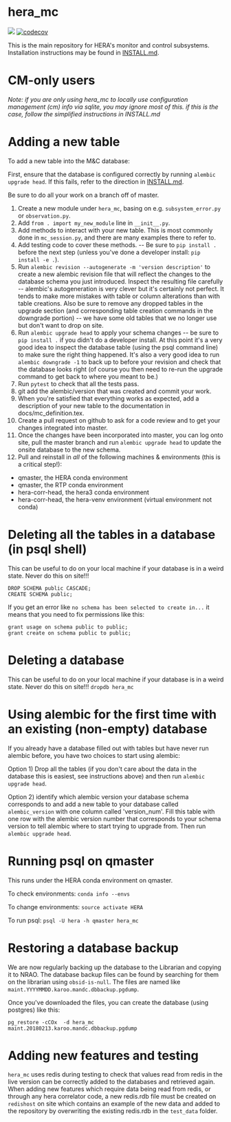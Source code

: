 # hera_mc

![](https://github.com/HERA-Team/hera_mc/workflows/Run%20Tests/badge.svg?branch=master)
[![codecov](https://codecov.io/gh/HERA-Team/hera_mc/branch/master/graph/badge.svg)](https://codecov.io/gh/HERA-Team/hera_mc)

This is the main repository for HERA's monitor and control subsystems.
Installation instructions may be found in [INSTALL.md](./INSTALL.md).

# CM-only users
*Note:  if you are only using hera_mc to locally use configuration management (cm) info via sqlite, you may ignore most of this.
        if this is the case, follow the simplified instructions in INSTALL.md*



# Adding a new table

To add a new table into the M&C database:

First, ensure that the database is configured correctly by running `alembic upgrade head`. If this fails, refer to the direction in [INSTALL.md](./INSTALL.md).

Be sure to do all your work on a branch off of master.

1. Create a new module under `hera_mc`, basing on e.g. `subsystem_error.py` or `observation.py`.
2. Add `from . import my_new_module` line in `__init__.py`.
3. Add methods to interact with your new table. This is most commonly done in
`mc_session.py`, and there are many examples there to refer to.
4. Add testing code to cover these methods. -- Be sure to `pip install .` before
the next step (unless you've done a developer install: `pip install -e .`).
5. Run `alembic revision --autogenerate -m 'version description'` to create a
new alembic revision file that will reflect the changes to the database schema
you just introduced. Inspect the resulting file carefully -- alembic's
autogeneration is very clever but it's certainly not perfect. It tends to make
more mistakes with table or column alterations than with table creations. Also
be sure to remove any dropped tables in the upgrade section (and corresponding
  table creation commands in the downgrade portion) -- we have some old tables
  that we no longer use but don't want to drop on site.
4. Run `alembic upgrade head` to apply your schema changes -- be sure to
`pip install .` if you didn't do a developer install. At this point it's a very
good idea to inspect the database table (using the psql command line) to make
sure the right thing happened. It's also a very good idea to run
`alembic downgrade -1` to back up to before your revision and check that the
database looks right (of course you then need to re-run the upgrade command to
  get back to where you meant to be.)
5. Run `pytest` to check that all the tests pass.
6. git add the alembic/version that was created and commit your work.
7. When you're satisfied that everything works as expected, add a description
of your new table to the documentation in docs/mc_definition.tex.
8. Create a pull request on github to ask for a code review and to get your
changes integrated into master.
9. Once the changes have been incorporated into master, you can log onto site,
pull the master branch and run `alembic upgrade head` to update the onsite
database to the new schema.
10. Pull and reinstall in *all* of the following machines & environments
(this is a critical step!):

  - qmaster, the HERA conda environment
  - qmaster, the RTP conda environment
  - hera-corr-head, the hera3 conda environment
  - hera-corr-head, the hera-venv environment (virtual environment not conda)

# Deleting all the tables in a database (in psql shell)
This can be useful to do on your local machine if your database is in a weird state. Never do this on site!!!
```
DROP SCHEMA public CASCADE;
CREATE SCHEMA public;
```
If you get an error like `no schema has been selected to create in...` it means that you need to fix permissions like this:
```
grant usage on schema public to public;
grant create on schema public to public;
```

# Deleting a database
This can be useful to do on your local machine if your database is in a weird state. Never do this on site!!!
`dropdb hera_mc`

# Using alembic for the first time with an existing (non-empty) database
If you already have a database filled out with tables but have never run alembic before, you have two choices to start using alembic:

Option 1) Drop all the tables (if you don't care about the data in the database this is easiest, see instructions above) and then run `alembic upgrade head`.

Option 2) identify which alembic version your database schema corresponds to and add a new table to your database called `alembic_version` with one column called 'version_num'. Fill this table with one row with the alembic version number that corresponds to your schema version to tell alembic where to start trying to upgrade from. Then run `alembic upgrade head`.

# Running psql on qmaster

This runs under the HERA conda environment on qmaster.  

To check environments: `conda info --envs`

To change environments:  `source activate HERA`

To run psql:  `psql -U hera -h qmaster hera_mc`

# Restoring a database backup

We are now regularly backing up the database to the Librarian and copying it to NRAO. The database backup files can be found by searching for them on the librarian using `obsid-is-null`. The files are named like `maint.YYYYMMDD.karoo.mandc.dbbackup.pgdump`.

Once you've downloaded the files, you can create the database (using postgres) like this:

`pg_restore -cCOx  -d hera_mc  maint.20180213.karoo.mandc.dbbackup.pgdump`

# Adding new features and testing

`hera_mc` uses redis during testing to check that values read from redis in the live version can be correctly added to the databases and retrieved again. When adding new features which require data being read from redis, or through any hera correlator code, a new redis.rdb file must be created on `redishost` on site which contains an example of the new data and added to the repository by overwriting the existing redis.rdb in the `test_data` folder.
